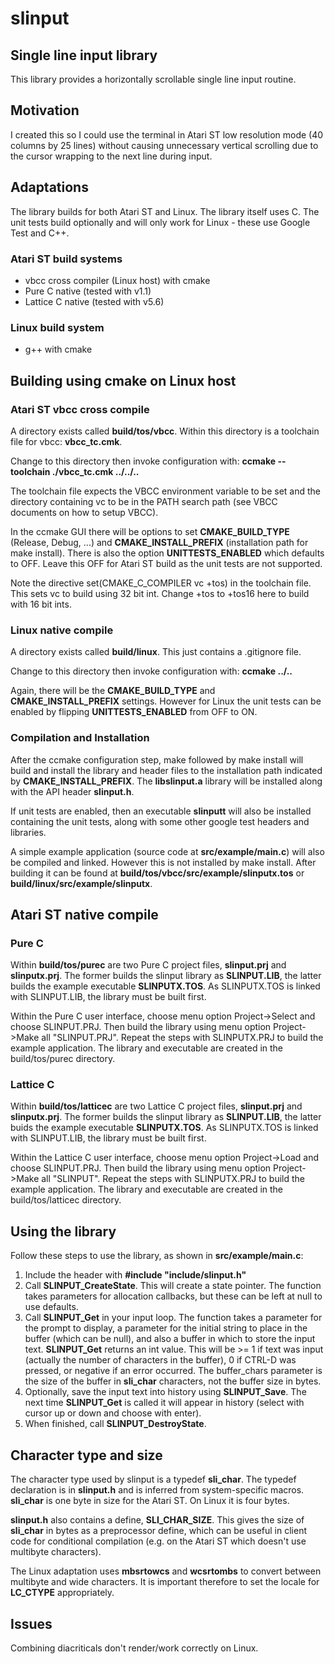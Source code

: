 # slinput

## Single line input library

This library provides a horizontally scrollable single line input routine.

## Motivation

I created this so I could use the terminal in Atari ST low resolution mode (40 columns by 25 lines) without causing unnecessary vertical scrolling due to the cursor wrapping to the next line during input.

## Adaptations

The library builds for both Atari ST and Linux. The library itself uses C. The unit tests build optionally and will only work for Linux - these use Google Test and C++.

### Atari ST build systems
* vbcc cross compiler (Linux host) with cmake
* Pure C native (tested with v1.1)
* Lattice C native (tested with v5.6)

### Linux build system
* g++ with cmake

## Building using cmake on Linux host

### Atari ST vbcc cross compile

A directory exists called **build/tos/vbcc**. Within this directory is a toolchain file for vbcc: **vbcc_tc.cmk**.

Change to this directory then invoke configuration with:
**ccmake --toolchain ./vbcc_tc.cmk ../../..**

The toolchain file expects the VBCC environment variable to be set and the directory containing vc to be in the PATH search path (see VBCC documents on how to setup VBCC).

In the ccmake GUI there will be options to set **CMAKE_BUILD_TYPE** (Release, Debug, ...) and **CMAKE_INSTALL_PREFIX** (installation path for make install). There is also the option **UNITTESTS_ENABLED** which defaults to OFF. Leave this OFF for Atari ST build as the unit tests are not supported.

Note the directive set(CMAKE_C_COMPILER vc +tos) in the toolchain file. This sets vc to build using 32 bit int. Change +tos to +tos16 here to build with 16 bit ints.

### Linux native compile

A directory exists called **build/linux**. This just contains a .gitignore file.

Change to this directory then invoke configuration with:
**ccmake ../..**

Again, there will be the **CMAKE_BUILD_TYPE** and **CMAKE_INSTALL_PREFIX** settings. However for Linux the unit tests can be enabled by flipping **UNITTESTS_ENABLED** from OFF to ON.

### Compilation and Installation

After the ccmake configuration step, make followed by make install will build and install the library and header files to the installation path indicated by **CMAKE_INSTALL_PREFIX**.
The **libslinput.a** library will be installed along with the API header **slinput.h**.

If unit tests are enabled, then an executable **slinputt** will also be installed containing the unit tests, along with some other google test headers and libraries.

A simple example application (source code at **src/example/main.c**) will also be compiled and linked. However this is not installed by make install. After building it can be found at **build/tos/vbcc/src/example/slinputx.tos** or **build/linux/src/example/slinputx**.

## Atari ST native compile

### Pure C

Within **build/tos/purec** are two Pure C project files, **slinput.prj** and **slinputx.prj**. The former builds the slinput library as **SLINPUT.LIB**, the latter builds the example executable **SLINPUTX.TOS**. As SLINPUTX.TOS is linked with SLINPUT.LIB, the library must be built first.

Within the Pure C user interface, choose menu option Project->Select and choose SLINPUT.PRJ. Then build the library using menu option Project->Make all "SLINPUT.PRJ". Repeat the steps with SLINPUTX.PRJ to build the example application. The library and executable are created in the build/tos/purec directory.

### Lattice C

Within **build/tos/latticec** are two Lattice C project files, **slinput.prj** and **slinputx.prj**. The former builds the slinput library as **SLINPUT.LIB**, the latter buids the example executable **SLINPUTX.TOS**. As SLINPUTX.TOS is linked with SLINPUT.LIB, the library must be built first.

Within the Lattice C user interface, choose menu option Project->Load and choose SLINPUT.PRJ. Then build the library using menu option Project->Make all "SLINPUT". Repeat the steps with SLINPUTX.PRJ to build the example application. The library and executable are created in the build/tos/latticec directory.

## Using the library

Follow these steps to use the library, as shown in **src/example/main.c**:

1) Include the header with **#include "include/slinput.h"**  
2) Call **SLINPUT_CreateState**. This will create a state pointer. The function takes parameters for allocation callbacks, but these can be left at null to use defaults.  
3) Call **SLINPUT_Get** in your input loop. The function takes a parameter for the prompt to display, a parameter for the initial string to place in the buffer (which can be null), and also a buffer in which to store the input text. **SLINPUT_Get** returns an int value. This will be >= 1 if text was input (actually the number of characters in the buffer), 0 if CTRL-D was pressed, or negative if an error occurred. The buffer_chars parameter is the size of the buffer in **sli_char** characters, not the buffer size in bytes.  
4) Optionally, save the input text into history using **SLINPUT_Save**. The next time **SLINPUT_Get** is called it will appear in history (select with cursor up or down and choose with enter).  
5) When finished, call **SLINPUT_DestroyState**.

## Character type and size

The character type used by slinput is a typedef **sli_char**. The typedef declaration is in **slinput.h** and is inferred from system-specific macros. **sli_char** is one byte in size for the Atari ST. On Linux it is four bytes.

**slinput.h** also contains a define, **SLI_CHAR_SIZE**. This gives the size of **sli_char** in bytes as a preprocessor define, which can be useful in client code for conditional compilation (e.g. on the Atari ST which doesn't use multibyte characters).

The Linux adaptation uses **mbsrtowcs** and **wcsrtombs** to convert between multibyte and wide characters. It is important therefore to set the locale for **LC_CTYPE** appropriately.

## Issues

Combining diacriticals don't render/work correctly on Linux.
